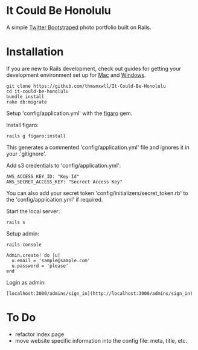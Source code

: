 It Could Be Honolulu
====================
A simple [Twitter Bootstraped](http://twitter.github.com/bootstrap/) photo portfolio built on Rails.

Installation
============

If you are new to Rails development, check out guides for getting your development environment set up for [Mac](http://astonj.com/tech/setting-up-a-ruby-dev-enviroment-on-lion/) and [Windows](http://jelaniharris.com/2011/installing-ruby-on-rails-3-in-windows/).

    git clone https://github.com/thmsmxwll/It-Could-Be-Honolulu
    cd it-could-be-honolulu
    bundle install
    rake db:migrate

Setup 'config/application.yml' with the [figaro](https://github.com/laserlemon/figaro) gem. 

Install figaro:

    rails g figaro:install

This generates a commented 'config/application.yml' file and ignores it in your .'gitignore'.

Add s3 credentials to 'config/application.yml': 

    AWS_ACCESS_KEY_ID: "Key Id"
    AWS_SECRET_ACCESS_KEY: "Secrect Access Key"

You can also add your secret token 'config/initializers/secret_token.rb' to the 'config/application.yml' if required.

Start the local server:

    rails s

Setup admin:

    rails console

    Admin.create! do |u|
      u.email = 'sample@sample.com'
      u.password = 'please'
    end

Login as admin: 

    [localhost:3000/admins/sign_in](http://localhost:3000/admins/sign_in)

To Do
=====

- refactor index page
- move website specific information into the config file: meta, title, etc. 

    
